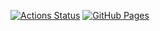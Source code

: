  [![Actions Status](https://github.com/behruzbekx/library/workflows/verify/badge.svg)](https://github.com/behruzbekx/library/actions)
 [![GitHub Pages](https://img.shields.io/static/v1?label=GitHub+Pages&message=+&color=brightgreen&logo=github)](https://behruzbekx.github.io/library/)
